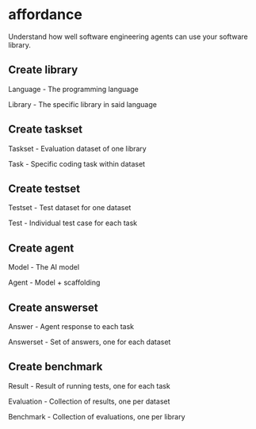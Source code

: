 # affordance

Understand how well software engineering agents can use your software library.

## Create library

Language - The programming language

Library - The specific library in said language

## Create taskset

Taskset - Evaluation dataset of one library

Task - Specific coding task within dataset

## Create testset

Testset - Test dataset for one dataset

Test - Individual test case for each task

## Create agent

Model - The AI model

Agent - Model + scaffolding

## Create answerset

Answer - Agent response to each task

Answerset - Set of answers, one for each dataset

## Create benchmark

Result - Result of running tests, one for each task

Evaluation - Collection of results, one per dataset

Benchmark - Collection of evaluations, one per library
